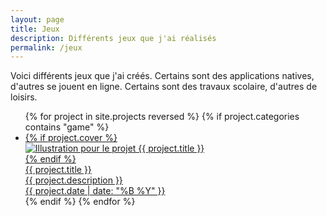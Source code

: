 ```yaml
---
layout: page
title: Jeux
description: Différents jeux que j'ai réalisés
permalink: /jeux
---
```


<p>Voici différents jeux que j'ai créés. Certains sont des applications natives, d'autres se jouent en ligne. Certains sont des travaux scolaire, d'autres de loisirs.</p>

<ul class="thumbnails-list withtext">
	{% for project in site.projects reversed %}
		{% if project.categories contains "game" %}
			<li><a href=".{{ project.url }}" class="thumbnail-item">
				{% if project.cover %}
					<div class="image"><img src="{{ project.cover }}" alt="Illustration pour le projet {{ project.title }}"></div>
				{% endif %}
				<div class="text">
					<div class="title">{{ project.title }}</div>
					<div class="desc">{{ project.description }}</div>
				</div>
				<div class="date">{{ project.date | date: "%B %Y" }}</div>
			</a></li>
		{% endif %}
	{% endfor %}
</ul>